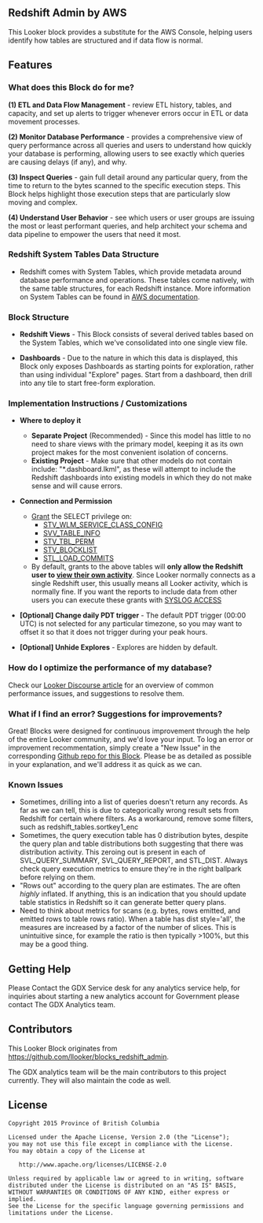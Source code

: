 ## Redshift Admin by AWS

This Looker block provides a substitute for the AWS Console, helping users identify how tables are structured and if data flow is normal.

## Features

### What does this Block do for me?

**(1) ETL and Data Flow Management** - review ETL history, tables, and capacity, and set up alerts to trigger whenever errors occur in ETL or data movement processes.

**(2) Monitor Database Performance** - provides a comprehensive view of query performance across all queries and users to understand how quickly your database is performing, allowing users to see exactly which queries are causing delays (if any), and why.

**(3) Inspect Queries** - gain full detail around any particular query, from the time to return to the bytes scanned to the specific execution steps. This Block helps highlight those execution steps that are particularly slow moving and complex.

**(4) Understand User Behavior** - see which users or user groups are issuing the most or least performant queries, and help architect your schema and data pipeline to empower the users that need it most.



### Redshift System Tables Data Structure

* Redshift comes with System Tables, which provide metadata around database performance and operations. These tables come natively, with the same table structures, for each Redshift instance. More information on System Tables can be found in [AWS documentation](https://docs.aws.amazon.com/redshift/latest/dg/c_intro_system_tables.html).


### Block Structure

* **Redshift Views** - This Block consists of several derived tables based on the System Tables, which we've consolidated into one single view file.

* **Dashboards** - Due to the nature in which this data is displayed, this Block only exposes Dashboards as starting points for exploration, rather than using individual "Explore" pages. Start from a dashboard, then drill into any tile to start free-form exploration.


### Implementation Instructions / Customizations ##

* **Where to deploy it**
    - **Separate Project** (Recommended) - Since this model has little to no need to share views with the primary model, keeping it as its own project makes for the most convenient isolation of concerns.
    - **Existing Project** - Make sure that other models do not contain include: "*.dashboard.lkml", as these will attempt to include the Redshift dashboards into existing models in which they do not make sense and will cause errors.

* **Connection and Permission**
    - [Grant](http://docs.aws.amazon.com/redshift/latest/dg/r_GRANT.html) the SELECT privilege on:
      - [STV_WLM_SERVICE_CLASS_CONFIG](http://docs.aws.amazon.com/redshift/latest/dg/r_STV_WLM_SERVICE_CLASS_CONFIG.html)
      - [SVV_TABLE_INFO](http://docs.aws.amazon.com/redshift/latest/dg/r_SVV_TABLE_INFO.html)
      - [STV_TBL_PERM](http://docs.aws.amazon.com/redshift/latest/dg/r_STV_TBL_PERM.html)
      - [STV_BLOCKLIST](http://docs.aws.amazon.com/redshift/latest/dg/r_STV_BLOCKLIST.html)
      - [STL_LOAD_COMMITS](http://docs.aws.amazon.com/redshift/latest/dg/r_STL_LOAD_COMMITS.html)
    - By default, grants to the above tables will **only allow the Redshift user to [view their own activity](https://docs.aws.amazon.com/redshift/latest/dg/c_visibility-of-data.html)**.
      Since Looker normally connects as a single Redshift user, this usually means all Looker activity, which is normally fine.
      If you want the reports to include data from other users you can execute these grants with [SYSLOG ACCESS](https://docs.aws.amazon.com/redshift/latest/dg/r_ALTER_USER.html#alter-user-syslog-access)

 * **[Optional] Change daily PDT trigger** - The default PDT trigger (00:00 UTC) is not selected for any particular timezone, so you may want to offset it so that it does not trigger during your peak hours.

 * **[Optional] Unhide Explores** - Explores are hidden by default.


### How do I optimize the performance of my database?

Check our [Looker Discourse article](https://discourse.looker.com/t/optimizing-redshift-performance-with-lookers-redshift-block/4110) for an overview of common performance issues, and suggestions to resolve them.

### What if I find an error? Suggestions for improvements?

Great! Blocks were designed for continuous improvement through the help of the entire Looker community, and we'd love your input. To log an error or improvement recommentation, simply create a "New Issue" in the corresponding [Github repo for this Block](https://github.com/llooker/blocks_redshift_admin/issues). Please be as detailed as possible in your explanation, and we'll address it as quick as we can.


### Known Issues

- Sometimes, drilling into a list of queries doesn't return any records. As far as we can tell, this is due to categorically wrong result sets from Redshift for certain where filters. As a workaround, remove some filters, such as redshift_tables.sortkey1_enc
- Sometimes, the query execution table has 0 distribution bytes, despite the query plan and table distributions both suggesting that there was distribution activity. This zeroing out is present in each of SVL_QUERY_SUMMARY, SVL_QUERY_REPORT, and STL_DIST. Always check query execution metrics to ensure they're in the right ballpark before relying on them.
- "Rows out" according to the query plan are estimates. The are often _highly_ inflated. If anything, this is an indication that you should update table statistics in Redshift so it can generate better query plans.
- Need to think about metrics for scans (e.g. bytes, rows emitted, and emitted rows to table rows ratio). When a table has dist style='all', the measures are increased by a factor of the number of slices. This is unintuitive since, for example the ratio is then typically >100%, but this may be a good thing.

## Getting Help

Please Contact the GDX Service desk for any analytics service help, for inquiries about starting a new analytics account for Government please contact The GDX Analytics team.

## Contributors

This Looker Block originates from https://github.com/llooker/blocks_redshift_admin.

The GDX analytics team will be the main contributors to this project currently. They will also maintain the code as well.

## License

    Copyright 2015 Province of British Columbia

    Licensed under the Apache License, Version 2.0 (the "License");
    you may not use this file except in compliance with the License.
    You may obtain a copy of the License at

       http://www.apache.org/licenses/LICENSE-2.0

    Unless required by applicable law or agreed to in writing, software
    distributed under the License is distributed on an "AS IS" BASIS,
    WITHOUT WARRANTIES OR CONDITIONS OF ANY KIND, either express or implied.
    See the License for the specific language governing permissions and
    limitations under the License.
